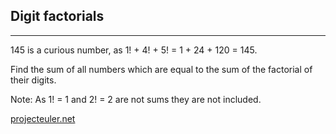 ## Digit factorials

---

<p>145 is a curious number, as 1! + 4! + 5! = 1 + 24 + 120 = 145.</p>
<p>Find the sum of all numbers which are equal to the sum of the factorial of their digits.</p>
<p class="smaller">Note: As 1! = 1 and 2! = 2 are not sums they are not included.</p>

[projecteuler.net](https://projecteuler.net/problem=34)
